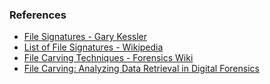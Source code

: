 
### References  

- [File Signatures - Gary Kessler](https://www.garykessler.net/library/file_sigs.html)  
- [List of File Signatures - Wikipedia](https://en.wikipedia.org/wiki/List_of_file_signatures)  
- [File Carving Techniques - Forensics Wiki](https://forensics.wiki/file_carving/)  
-  [File Carving: Analyzing Data Retrieval in Digital Forensics](https://www.researchgate.net/publication/381203350_FILE_CARVING_ANALYZING_DATA_RETRIEVAL_IN_DIGITAL_FORENSICS)  



